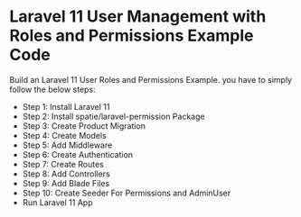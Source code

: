 # Laravel 11 User Management with Roles and Permissions Example Code

  Build an Laravel 11 User Roles and Permissions Example. you have to simply follow the below steps:
  - Step 1: Install Laravel 11
  - Step 2: Install spatie/laravel-permission Package
  - Step 3: Create Product Migration
  - Step 4: Create Models
  - Step 5: Add Middleware
  - Step 6: Create Authentication
  - Step 7: Create Routes
  - Step 8: Add Controllers
  - Step 9: Add Blade Files
  - Step 10: Create Seeder For Permissions and AdminUser
  - Run Laravel 11 App
